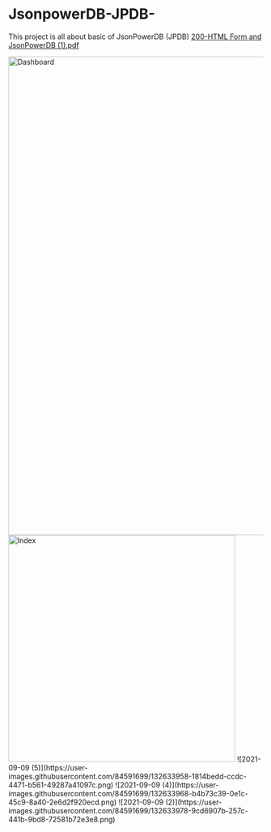 # JsonpowerDB-JPDB-
This project is all about basic of JsonPowerDB (JPDB)
[200-HTML Form and JsonPowerDB (1).pdf](https://github.com/Saima786-Far/JsonpowerDB-JPDB-/files/7134000/200-HTML.Form.and.JsonPowerDB.1.pdf)

<img width="945" alt="Dashboard" src="https://user-images.githubusercontent.com/84591699/132633891-c1564cd8-601f-4c22-b7ee-8727e09832b6.PNG">
<img width="448" alt="Index" src="https://user-images.githubusercontent.com/84591699/132633902-34beb14e-f82b-429a-9910-8a251440343a.PNG">
![2021-09-09 (5)](https://user-images.githubusercontent.com/84591699/132633958-1814bedd-ccdc-4471-b561-49287a41097c.png)
![2021-09-09 (4)](https://user-images.githubusercontent.com/84591699/132633968-b4b73c39-0e1c-45c9-8a40-2e6d2f920ecd.png)
![2021-09-09 (2)](https://user-images.githubusercontent.com/84591699/132633978-9cd6907b-257c-441b-9bd8-72581b72e3e8.png)
